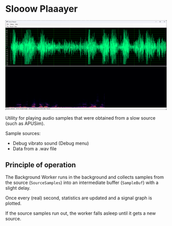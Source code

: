 # Slooow Plaaayer

![SlooowPlaaayer](/Wiki/imgstore/SlooowPlaaayer.png)

Utility for playing audio samples that were obtained from a slow source (such as APUSim).

Sample sources:
- Debug vibrato sound (Debug menu)
- Data from a .wav file

## Principle of operation

The Background Worker runs in the background and collects samples from the source (`SourceSamples`) into an intermediate buffer (`SampleBuf`) with a slight delay.

Once every (real) second, statistics are updated and a signal graph is plotted.

If the source samples run out, the worker falls asleep until it gets a new source.
